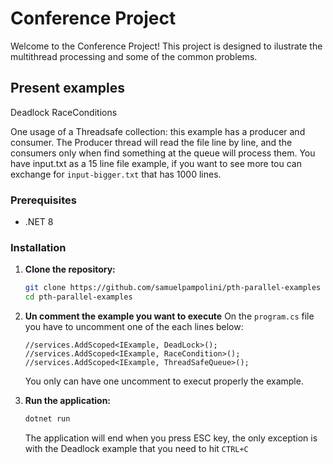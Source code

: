 # Conference Project

Welcome to the Conference Project!
This project is designed to ilustrate the multithread processing and some of the common problems.

## Present examples

Deadlock
RaceConditions

One usage of a Threadsafe collection: this example has a producer and consumer.
The Producer thread will read the file line by line, and the consumers only when find something at the queue will process them.
You have input.txt as a 15 line file example, if you want to see more tou can exchange for `input-bigger.txt` that has 1000 lines.

### Prerequisites

- .NET 8

### Installation

1. **Clone the repository:**
    ```bash
    git clone https://github.com/samuelpampolini/pth-parallel-examples
    cd pth-parallel-examples
    ```

2. **Un comment the example you want to execute**
    On the `program.cs` file you have to uncomment one of the each lines below:
    ```code
    //services.AddScoped<IExample, DeadLock>();
    //services.AddScoped<IExample, RaceCondition>();
    //services.AddScoped<IExample, ThreadSafeQueue>();
    ```
    You only can have one uncomment to execut properly the example.

3. **Run the application:**
    ```bash
    dotnet run
    ```
    The application will end when you press ESC key, the only exception is with the Deadlock example that you need to hit `CTRL+C`

